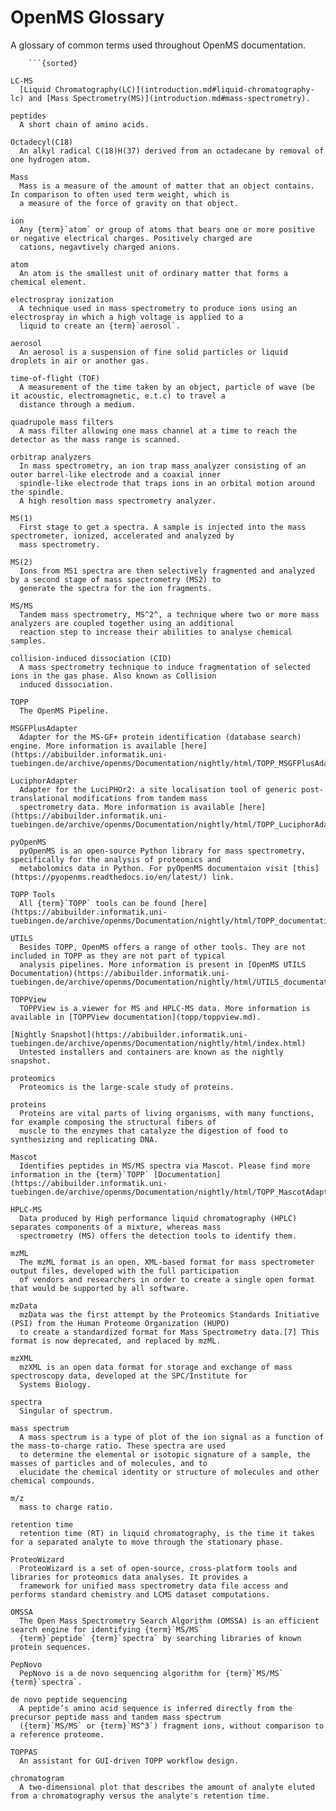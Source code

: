 OpenMS Glossary
==============

A glossary of common terms used throughout OpenMS documentation.

```{glossary}
    ```{sorted}

LC-MS
  [Liquid Chromatography(LC)](introduction.md#liquid-chromatography-lc) and [Mass Spectrometry(MS)](introduction.md#mass-spectrometry).

peptides
  A short chain of amino acids.

Octadecyl(C18)
  An alkyl radical C(18)H(37) derived from an octadecane by removal of one hydrogen atom.

Mass
  Mass is a measure of the amount of matter that an object contains. In comparison to often used term weight, which is
  a measure of the force of gravity on that object.

ion
  Any {term}`atom` or group of atoms that bears one or more positive or negative electrical charges. Positively charged are
  cations, negavtively charged anions.

atom
  An atom is the smallest unit of ordinary matter that forms a chemical element.

electrospray ionization
  A technique used in mass spectrometry to produce ions using an electrospray in which a high voltage is applied to a
  liquid to create an {term}`aerosol`.

aerosol
  An aerosol is a suspension of fine solid particles or liquid droplets in air or another gas.

time-of-flight (TOF)
  A measurement of the time taken by an object, particle of wave (be it acoustic, electromagnetic, e.t.c) to travel a
  distance through a medium.

quadrupole mass filters
  A mass filter allowing one mass channel at a time to reach the detector as the mass range is scanned.

orbitrap analyzers
  In mass spectrometry, an ion trap mass analyzer consisting of an outer barrel-like electrode and a coaxial inner
  spindle-like electrode that traps ions in an orbital motion around the spindle.
  A high resoltion mass spectrometry analyzer.

MS(1)
  First stage to get a spectra. A sample is injected into the mass spectrometer, ionized, accelerated and analyzed by
  mass spectrometry.

MS(2)
  Ions from MS1 spectra are then selectively fragmented and analyzed by a second stage of mass spectrometry (MS2) to
  generate the spectra for the ion fragments.

MS/MS
  Tandem mass spectrometry, MS^2^, a technique where two or more mass analyzers are coupled together using an additional
  reaction step to increase their abilities to analyse chemical samples.

collision-induced dissociation (CID)
  A mass spectrometry technique to induce fragmentation of selected ions in the gas phase. Also known as Collision
  induced dissociation.

TOPP
  The OpenMS Pipeline.

MSGFPlusAdapter
  Adapter for the MS-GF+ protein identification (database search) engine. More information is available [here](https://abibuilder.informatik.uni-tuebingen.de/archive/openms/Documentation/nightly/html/TOPP_MSGFPlusAdapter.html).

LuciphorAdapter
  Adapter for the LuciPHOr2: a site localisation tool of generic post-translational modifications from tandem mass
  spectrometry data. More information is available [here](https://abibuilder.informatik.uni-tuebingen.de/archive/openms/Documentation/nightly/html/TOPP_LuciphorAdapter.html).

pyOpenMS
  pyOpenMS is an open-source Python library for mass spectrometry, specifically for the analysis of proteomics and
  metabolomics data in Python. For pyOpenMS documentaion visit [this](https://pyopenms.readthedocs.io/en/latest/) link.

TOPP Tools
  All {term}`TOPP` tools can be found [here](https://abibuilder.informatik.uni-tuebingen.de/archive/openms/Documentation/nightly/html/TOPP_documentation.html).

UTILS
  Besides TOPP, OpenMS offers a range of other tools. They are not included in TOPP as they are not part of typical
  analysis pipelines. More information is present in [OpenMS UTILS Documentation)(https://abibuilder.informatik.uni-tuebingen.de/archive/openms/Documentation/nightly/html/UTILS_documentation.html).

TOPPView
  TOPPView is a viewer for MS and HPLC-MS data. More information is available in [TOPPView documentation](topp/toppview.md).

[Nightly Snapshot](https://abibuilder.informatik.uni-tuebingen.de/archive/openms/Documentation/nightly/html/index.html)
  Untested installers and containers are known as the nightly snapshot.

proteomics
  Proteomics is the large-scale study of proteins.

proteins
  Proteins are vital parts of living organisms, with many functions, for example composing the structural fibers of
  muscle to the enzymes that catalyze the digestion of food to synthesizing and replicating DNA.

Mascot
  Identifies peptides in MS/MS spectra via Mascot. Please find more information in the {term}`TOPP` [Documentation](https://abibuilder.informatik.uni-tuebingen.de/archive/openms/Documentation/nightly/html/TOPP_MascotAdapter.html).

HPLC-MS
  Data produced by High performance liquid chromatography (HPLC) separates components of a mixture, whereas mass
  spectrometry (MS) offers the detection tools to identify them.

mzML
  The mzML format is an open, XML-based format for mass spectrometer output files, developed with the full participation
  of vendors and researchers in order to create a single open format that would be supported by all software.

mzData
  mzData was the first attempt by the Proteomics Standards Initiative (PSI) from the Human Proteome Organization (HUPO)
  to create a standardized format for Mass Spectrometry data.[7] This format is now deprecated, and replaced by mzML.

mzXML
  mzXML is an open data format for storage and exchange of mass spectroscopy data, developed at the SPC/Institute for
  Systems Biology.

spectra
  Singular of spectrum.

mass spectrum
  A mass spectrum is a type of plot of the ion signal as a function of the mass-to-charge ratio. These spectra are used
  to determine the elemental or isotopic signature of a sample, the masses of particles and of molecules, and to
  elucidate the chemical identity or structure of molecules and other chemical compounds.

m/z
  mass to charge ratio.

retention time
  retention time (RT) in liquid chromatography, is the time it takes for a separated analyte to move through the stationary phase.

ProteoWizard
  ProteoWizard is a set of open-source, cross-platform tools and libraries for proteomics data analyses. It provides a
  framework for unified mass spectrometry data file access and performs standard chemistry and LCMS dataset computations.

OMSSA
  The Open Mass Spectrometry Search Algorithm (OMSSA) is an efficient search engine for identifying {term}`MS/MS`
  {term}`peptide` {term}`spectra` by searching libraries of known protein sequences.

PepNovo
  PepNovo is a de novo sequencing algorithm for {term}`MS/MS` {term}`spectra`.

de novo peptide sequencing
  A peptide’s amino acid sequence is inferred directly from the precursor peptide mass and tandem mass spectrum
  ({term}`MS/MS` or {term}`MS^3`) fragment ions, without comparison to a reference proteome.

TOPPAS
  An assistant for GUI-driven TOPP workflow design.

chromatogram
  A two-dimensional plot that describes the amount of analyte eluted from a chromatography versus the analyte's retention time.

```
